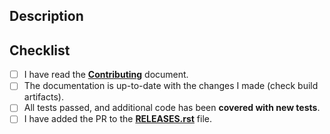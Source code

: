 ## Description

<!--- What types of changes does your code introduce? -->

<!--- Please link to an existing issue here if one exists. -->


## Checklist

<!-- - Go over all the following points, and put an `x` in all the boxes that apply. -->

- [ ] I have read the [**Contributing**](https://rbalestr-lab.github.io/stable-SSL.github.io/dev/contributing.html#) document.
- [ ] The documentation is up-to-date with the changes I made (check build artifacts).
- [ ] All tests passed, and additional code has been **covered with new tests**.
- [ ] I have added the PR to the [**RELEASES.rst**](../RELEASES.rst) file.
